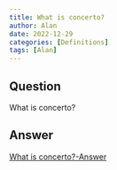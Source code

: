 ```yaml
---
title: What is concerto?
author: Alan
date: 2022-12-29
categories: [Definitions]
tags: [Alan]
---
```


## Question

What is concerto?



## Answer

[What is concerto?-Answer](/music-history/posts/What-is-concerto-answer/)